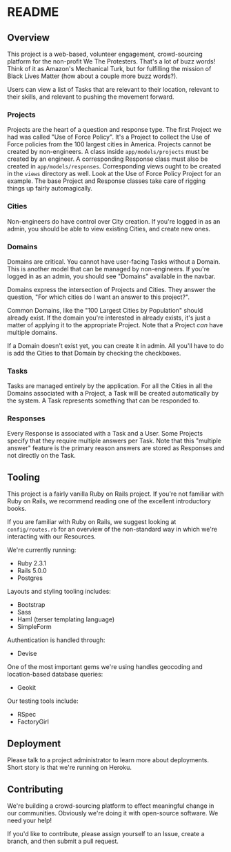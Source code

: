 # README

## Overview

This project is a web-based, volunteer engagement, crowd-sourcing platform for the non-profit We The Protesters. That's a lot of buzz words! Think of it as Amazon's Mechanical Turk, but for fulfilling the mission of Black Lives Matter (how about a couple more buzz words?).

Users can view a list of Tasks that are relevant to their location, relevant to their skills, and relevant to pushing the movement forward.

### Projects

Projects are the heart of a question and response type. The first Project we had was called "Use of Force Policy". It's a Project to collect the Use of Force policies from the 100 largest cities in America. Projects cannot be created by non-engineers. A class inside `app/models/projects` must be created by an engineer. A corresponding Response class must also be created in `app/models/responses`. Corresponding views ought to be created in the `views` directory as well. Look at the Use of Force Policy Project for an example. The base Project and Response classes take care of rigging things up fairly automagically.

### Cities

Non-engineers do have control over City creation. If you're logged in as an admin, you should be able to view existing Cities, and create new ones.

### Domains

Domains are critical. You cannot have user-facing Tasks without a Domain. This is another model that can be managed by non-engineers. If you're logged in as an admin, you should see "Domains" available in the navbar.

Domains express the intersection of Projects and Cities. They answer the question, "For which cities do I want an answer to this project?".

Common Domains, like the "100 Largest Cities by Population" should already exist. If the domain you're interested in already exists, it's just a matter of applying it to the appropriate Project. Note that a Project _can_ have multiple domains.

If a Domain doesn't exist yet, you can create it in admin. All you'll have to do is add the Cities to that Domain by checking the checkboxes.

### Tasks

Tasks are managed entirely by the application. For all the Cities in all the Domains associated with a Project, a Task will be created automatically by the system. A Task represents something that can be responded to.

### Responses

Every Response is associated with a Task and a User. Some Projects specify that they require multiple answers per Task. Note that this "multiple answer" feature is the primary reason answers are stored as Responses and not directly on the Task.

## Tooling

This project is a fairly vanilla Ruby on Rails project. If you're not familiar with Ruby on Rails, we recommend reading one of the excellent introductory books.

If you are familiar with Ruby on Rails, we suggest looking at `config/routes.rb` for an overview of the non-standard way in which we're interacting with our Resources.

We're currently running:

 - Ruby 2.3.1
 - Rails 5.0.0
 - Postgres
 
Layouts and styling tooling includes:

 - Bootstrap
 - Sass
 - Haml (terser templating language)
 - SimpleForm

Authentication is handled through:

 - Devise

One of the most important gems we're using handles geocoding and location-based database queries:

- Geokit

Our testing tools include:

 - RSpec
 - FactoryGirl

## Deployment

Please talk to a project administrator to learn more about deployments. Short story is that we're running on Heroku.

## Contributing

We're building a crowd-sourcing platform to effect meaningful change in our communities. Obviously we're doing it with open-source software. We need your help!

If you'd like to contribute, please assign yourself to an Issue, create a branch, and then submit a pull request.
